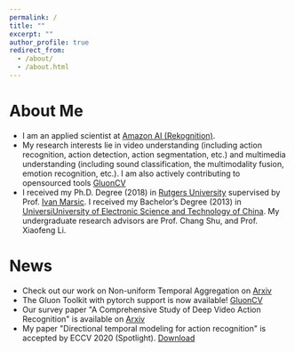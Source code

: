 ```yaml
---
permalink: /
title: ""
excerpt: ""
author_profile: true
redirect_from: 
  - /about/
  - /about.html
---
```


# About Me
* I am an applied scientist at [Amazon AI (Rekognition)](https://aws.amazon.com/rekognition/).
* My research interests lie in video understanding (including action recognition, action detection, action segmentation, etc.) and multimedia understanding (including sound classification, the multimodality fusion, emotion recognition, etc.). I am also actively contributing to opensourced tools [GluonCV](https://cv.gluon.ai/)
* I received my Ph.D. Degree (2018) in [Rutgers University](https://www.rutgers.edu/) supervised by Prof. [Ivan Marsic](https://www.ece.rutgers.edu/~marsic/).
I received my Bachelor’s Degree (2013) in [UniversiUniversity of Electronic Science and Technology of China](https://www.uestc.edu.cn/). My undergraduate research advisors are Prof. Chang Shu, and Prof. Xiaofeng Li.


# News
* Check out our work on Non-uniform Temporal Aggregation on [Arxiv](https://arxiv.org/pdf/2012.08041.pdf)
* The Gluon Toolkit with pytorch support is now available! [GluonCV](https://cv.gluon.ai/)
* Our survey paper "A Comprehensive Study of Deep Video Action Recognition" is available on [Arxiv](https://arxiv.org/abs/2012.06567)
* My paper "Directional temporal modeling for action recognition" is accepted by ECCV 2020 (Spotlight). [Download](https://assets.amazon.science/67/d7/e6b2da584d57b6928b652fc75fa1/directional-temporal-modeling-for-action-recognition.pdf)
